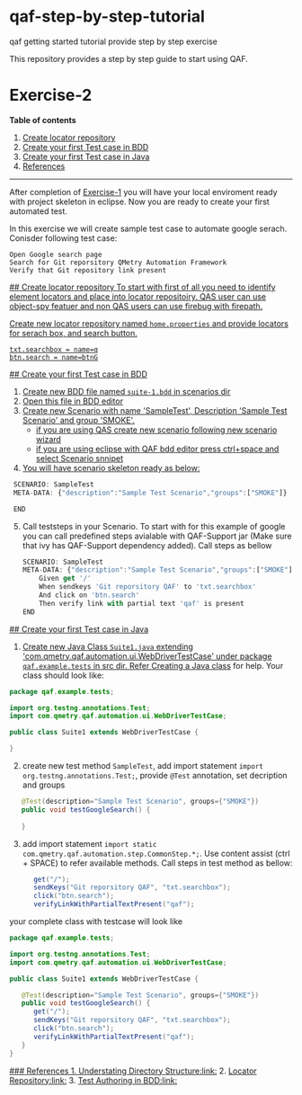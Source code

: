 # qaf-step-by-step-tutorial
qaf getting started tutorial provide step by step exercise 

This repository provides a step by step guide to start using QAF.

# Exercise-2

**Table of contents**
 1. [Create locator repository](#create_loc_repo)
 2. [Create your first Test case in BDD](#create_first_test_bdd)
 3. [Create your first Test case in Java](#create_first_test_java)
 4. [References](#references)

____

After completion of [Exercise-1](https://github.com/qmetry/qaf-step-by-step-tutorial/tree/Exercise-1) you will have your local enviroment ready with project skeleton in eclipse. Now you are ready to create your first automated test. 

In this exercise we will create sample test case to automate google serach.
Conisder following test case:
```
Open Google search page
Search for Git reporsitory QMetry Automation Framework
Verify that Git repository link present 
```
<a name="create_loc_repo" href="#" />
## Create locator repository
To start with first of all you need to identify element locators and place into locator repositoiry.
QAS user can use object-spy featuer and non QAS users can use firebug with firepath.

Create new locator repository named `home.properties` and provide locators for serach box, and search button. 
``` properties
txt.searchbox = name=q
btn.search = name=btnG
```

<a name="create_first_test_bdd" href="#" />
## Create your first Test case in BDD

 1. Create new BDD file named `suite-1.bdd` in scenarios dir
 2. Open this file in BDD editor
 3. Create new Scenario with name 'SampleTest', Description 'Sample Test Scenario' and group 'SMOKE'.
    * if you are using QAS create new scenario following new scenario wizard
    * if you are using eclipse with QAF bdd editor press ctrl+space and select Scenario snnipet
 4. You will have scenario skeleton ready as below:
   ``` javascript
    SCENARIO: SampleTest
    META-DATA: {"description":"Sample Test Scenario","groups":["SMOKE"]}

    END
   ```
 5. Call teststeps in your Scenario. To start with for this example of google you can call predefined steps avialable with QAF-Support jar (Make sure that ivy has QAF-Support dependency added). Call steps as bellow 
 
    ``` javascript
    SCENARIO: SampleTest
    META-DATA: {"description":"Sample Test Scenario","groups":["SMOKE"]}
	    Given get '/'
	    When sendkeys 'Git reporsitory QAF' to 'txt.searchbox'
	    And click on 'btn.search'
	    Then verify link with partial text 'qaf' is present 
    END
    ```

<a name="create_first_test_java" href="#" />
## Create your first Test case in Java

 1. Create new Java Class `Suite1.java` extending 'com.qmetry.qaf.automation.ui.WebDriverTestCase' under package `qaf.example.tests` in src dir. Refer [Creating a Java class](http://help.eclipse.org/neon/index.jsp?topic=%2Forg.eclipse.jdt.doc.user%2FgettingStarted%2Fqs-9.htm) for help. Your class should look like:
 
 ``` java
package qaf.example.tests;

import org.testng.annotations.Test;
import com.qmetry.qaf.automation.ui.WebDriverTestCase;

public class Suite1 extends WebDriverTestCase {

}
 ```
 2. create new test method `SampleTest`, add import statement `import org.testng.annotations.Test;`, provide `@Test` annotation, set decription and groups
 
 ```java
 	@Test(description="Sample Test Scenario", groups={"SMOKE"})
	public void testGoogleSearch() {
	
	}
 ```
 
 3. add import statement `import static com.qmetry.qaf.automation.step.CommonStep.*;`. Use content assist (ctrl + SPACE) to refer available methods. Call steps in test method as bellow:
 
 ```java
 	   get("/");
	   sendKeys("Git reporsitory QAF", "txt.searchbox");
	   click("btn.search");
	   verifyLinkWithPartialTextPresent("qaf");
 ```
 
 your complete class with testcase will look like
 
 ``` Java
package qaf.example.tests;

import org.testng.annotations.Test;
import com.qmetry.qaf.automation.ui.WebDriverTestCase;

public class Suite1 extends WebDriverTestCase {

	@Test(description="Sample Test Scenario", groups={"SMOKE"})
	public void testGoogleSearch() {
	   get("/");
	   sendKeys("Git reporsitory QAF", "txt.searchbox");
	   click("btn.search");
	   verifyLinkWithPartialTextPresent("qaf");
	}
}
 ```

<a name="references" href="#" />
### References
 1. <a href="https://qmetry.github.io/qaf/latest/understand_dirstructure.html" target="_blank">Understating Directory Structure:link:</a>
 2. <a href="https://qmetry.github.io/qaf/latest/locator_repository.html" target="_blank">Locator Repository:link:</a>
 3. <a href="https://qmetry.github.io/qaf/latest/scenario.html" target="_blank">Test Authoring in BDD:link:</a>
